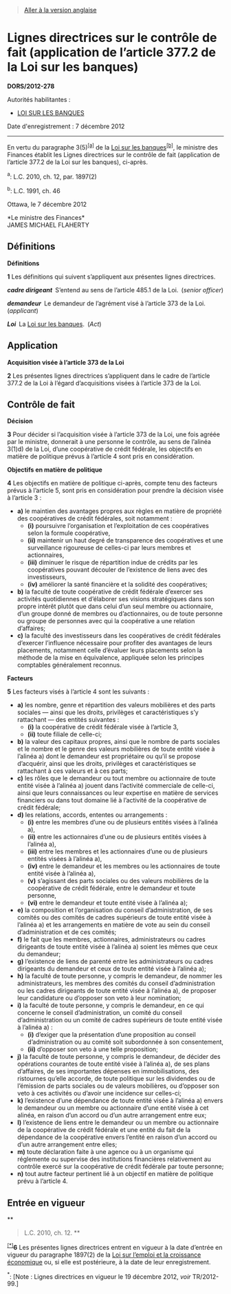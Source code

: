 > [Aller à la version anglaise](/en/Regulations/Statutory%20Orders%20and%20Regulations/2012/278.md)

# Lignes directrices sur le contrôle de fait (application de l’article 377.2 de la Loi sur les banques)

**DORS/2012-278**

Autorités habilitantes : 
- [LOI SUR LES BANQUES](/fr/Lois/Lois%20du%20Canada/1991/ch.%2046.md)

Date d'enregistrement : 7 décembre 2012

----------

En vertu du paragraphe 3(5)<sup><a href='#nbp_700_hq_10751'>[a]</a></sup> de la [Loi sur les banques](/fr/Lois/Lois%20du%20Canada/1991/ch.%2046.md)<sup><a href='#nbp_700_hq_10752'>[b]</a></sup>, le ministre des Finances établit les Lignes directrices sur le contrôle de fait (application de l’article 377.2 de la Loi sur les banques), ci-après.

<a name='nbp_700_hq_10751'><sup>a</sup></a>: L.C. 2010, ch. 12, par. 1897(2)<br />

<a name='nbp_700_hq_10752'><sup>b</sup></a>: L.C. 1991, ch. 46<br />

Ottawa, le 7 décembre 2012


<p>*Le ministre des Finances*<br />JAMES MICHAEL FLAHERTY<br /></p>




## Définitions



**Définitions**

**1** Les définitions qui suivent s’appliquent aux présentes lignes directrices.

***cadre dirigeant*** S’entend au sens de l’article 485.1 de la Loi. (*senior officer*)

***demandeur*** Le demandeur de l’agrément visé à l’article 373 de la Loi. (*applicant*)

***Loi*** La [Loi sur les banques](/fr/Lois/Lois%20du%20Canada/1991/ch.%2046.md). (*Act*)




## Application



**Acquisition visée à l’article 373 de la Loi**

**2** Les présentes lignes directrices s’appliquent dans le cadre de l’article 377.2 de la Loi à l’égard d’acquisitions visées à l’article 373 de la Loi.




## Contrôle de fait



**Décision**

**3** Pour décider si l’acquisition visée à l’article 373 de la Loi, une fois agréée par le ministre, donnerait à une personne le contrôle, au sens de l’alinéa 3(1)d) de la Loi, d’une coopérative de crédit fédérale, les objectifs en matière de politique prévus à l’article 4 sont pris en considération.




**Objectifs en matière de politique**

**4** Les objectifs en matière de politique ci-après, compte tenu des facteurs prévus à l’article 5, sont pris en considération pour prendre la décision visée à l’article 3 :
- **a)** le maintien des avantages propres aux règles en matière de propriété des coopératives de crédit fédérales, soit notamment :
	- **(i)** poursuivre l’organisation et l’exploitation de ces coopératives selon la formule coopérative,
	- **(ii)** maintenir un haut degré de transparence des coopératives et une surveillance rigoureuse de celles-ci par leurs membres et actionnaires,
	- **(iii)** diminuer le risque de répartition indue de crédits par les coopératives pouvant découler de l’existence de liens avec des investisseurs,
	- **(iv)** améliorer la santé financière et la solidité des coopératives;
- **b)** la faculté de toute coopérative de crédit fédérale d’exercer ses activités quotidiennes et d’élaborer ses visions stratégiques dans son propre intérêt plutôt que dans celui d’un seul membre ou actionnaire, d’un groupe donné de membres ou d’actionnaires, ou de toute personne ou groupe de personnes avec qui la coopérative a une relation d’affaires;
- **c)** la faculté des investisseurs dans les coopératives de crédit fédérales d’exercer l’influence nécessaire pour profiter des avantages de leurs placements, notamment celle d’évaluer leurs placements selon la méthode de la mise en équivalence, appliquée selon les principes comptables généralement reconnus.




**Facteurs**

**5** Les facteurs visés à l’article 4 sont les suivants :
- **a)** les nombre, genre et répartition des valeurs mobilières et des parts sociales — ainsi que les droits, privilèges et caractéristiques s’y rattachant — des entités suivantes :
	- **(i)** la coopérative de crédit fédérale visée à l’article 3,
	- **(ii)** toute filiale de celle-ci;
- **b)** la valeur des capitaux propres, ainsi que le nombre de parts sociales et le nombre et le genre des valeurs mobilières de toute entité visée à l’alinéa a) dont le demandeur est propriétaire ou qu’il se propose d’acquérir, ainsi que les droits, privilèges et caractéristiques se rattachant à ces valeurs et à ces parts;
- **c)** les rôles que le demandeur ou tout membre ou actionnaire de toute entité visée à l’alinéa a) jouent dans l’activité commerciale de celle-ci, ainsi que leurs connaissances ou leur expertise en matière de services financiers ou dans tout domaine lié à l’activité de la coopérative de crédit fédérale;
- **d)** les relations, accords, ententes ou arrangements :
	- **(i)** entre les membres d’une ou de plusieurs entités visées à l’alinéa a),
	- **(ii)** entre les actionnaires d’une ou de plusieurs entités visées à l’alinéa a),
	- **(iii)** entre les membres et les actionnaires d’une ou de plusieurs entités visées à l’alinéa a),
	- **(iv)** entre le demandeur et les membres ou les actionnaires de toute entité visée à l’alinéa a),
	- **(v)** s’agissant des parts sociales ou des valeurs mobilières de la coopérative de crédit fédérale, entre le demandeur et toute personne,
	- **(vi)** entre le demandeur et toute entité visée à l’alinéa a);
- **e)** la composition et l’organisation du conseil d’administration, de ses comités ou des comités de cadres supérieurs de toute entité visée à l’alinéa a) et les arrangements en matière de vote au sein du conseil d’administration et de ces comités;
- **f)** le fait que les membres, actionnaires, administrateurs ou cadres dirigeants de toute entité visée à l’alinéa a) soient les mêmes que ceux du demandeur;
- **g)** l’existence de liens de parenté entre les administrateurs ou cadres dirigeants du demandeur et ceux de toute entité visée à l’alinéa a);
- **h)** la faculté de toute personne, y compris le demandeur, de nommer les administrateurs, les membres des comités du conseil d’administration ou les cadres dirigeants de toute entité visée à l’alinéa a), de proposer leur candidature ou d’opposer son veto à leur nomination;
- **i)** la faculté de toute personne, y compris le demandeur, en ce qui concerne le conseil d’administration, un comité du conseil d’administration ou un comité de cadres supérieurs de toute entité visée à l’alinéa a) :
	- **(i)** d’exiger que la présentation d’une proposition au conseil d’administration ou au comité soit subordonnée à son consentement,
	- **(ii)** d’opposer son veto à une telle proposition;
- **j)** la faculté de toute personne, y compris le demandeur, de décider des opérations courantes de toute entité visée à l’alinéa a), de ses plans d’affaires, de ses importantes dépenses en immobilisations, des ristournes qu’elle accorde, de toute politique sur les dividendes ou de l’émission de parts sociales ou de valeurs mobilières, ou d’opposer son veto à ces activités ou d’avoir une incidence sur celles-ci;
- **k)** l’existence d’une dépendance de toute entité visée à l’alinéa a) envers le demandeur ou un membre ou actionnaire d’une entité visée à cet alinéa, en raison d’un accord ou d’un autre arrangement entre eux;
- **l)** l’existence de liens entre le demandeur ou un membre ou actionnaire de la coopérative de crédit fédérale et une entité du fait de la dépendance de la coopérative envers l’entité en raison d’un accord ou d’un autre arrangement entre elles;
- **m)** toute déclaration faite à une agence ou à un organisme qui réglemente ou supervise des institutions financières relativement au contrôle exercé sur la coopérative de crédit fédérale par toute personne;
- **n)** tout autre facteur pertinent lié à un objectif en matière de politique prévu à l’article 4.




## Entrée en vigueur



**
> L.C. 2010, ch. 12.
**

<sup><a href='#fn_Ind9348_hq_13729'>[*]</a></sup>**6** Les présentes lignes directrices entrent en vigueur à la date d’entrée en vigueur du paragraphe 1897(2) de la [Loi sur l’emploi et la croissance économique](/fr/Lois/Lois%20du%20Canada/2010/ch.%2012.md) ou, si elle est postérieure, à la date de leur enregistrement.

<a name='fn_Ind9348_hq_13729'><sup>*</sup></a>: [Note : Lignes directrices en vigueur le 19 décembre 2012, *voir* TR/2012-99.]<br />


